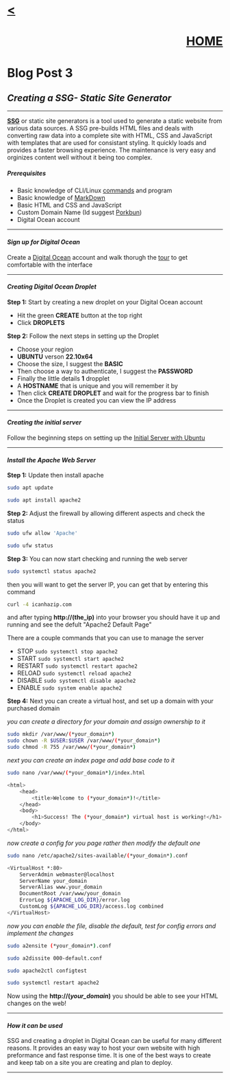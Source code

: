  <h1><a href="/blog"> < </a></h1>

<div style="text-align: right;">
    <h1><a href="/index">HOME</a></h1>
</div>

# Blog Post 3
## _Creating a SSG- Static Site Generator_
--- 
[**SSG**] or static site generators is a tool used to generate a static website from various data sources. A SSG pre-builds HTML files and deals with converting raw data into a complete site with HTML, CSS and JavaScript with templates that are used for consistant styling. It quickly loads and provides a faster browsing experience. The maintenance is very easy and orginizes content well without it being too complex. 


##### Prerequisites
- Basic knowledge of CLI/Linux [commands] and program
- Basic knowledge of [MarkDown]
- Basic HTML and CSS and JavaScript
- Custom Domain Name (Id suggest [Porkbun])
- Digital Ocean account
---
#### _**Sign up for Digital Ocean**_

Create a [Digital Ocean] account and walk thorugh the [tour] to get comfortable with the interface 


---
#### _**Creating Digital Ocean Droplet**_

**Step 1:** Start by creating a new droplet on your Digital Ocean account 

- Hit the green **CREATE** button at the top right 
- Click **DROPLETS**

**Step 2:** Follow the next steps in setting up the Droplet

- Choose your region
- **UBUNTU** verson **22.10x64**
- Choose the size, I suggest the **BASIC**
- Then choose a way to authenticate, I suggest the **PASSWORD**
- Finally the little details **1** dropplet
- A **HOSTNAME** that is unique and you will remember it by
- Then click **CREATE DROPLET** and wait for the progress bar to finish
- Once the Droplet is created you can view the IP address

---
#### _**Creating the initial server**_

Follow the beginning steps on setting up the [Initial Server with Ubuntu] 


---
#### _**Install the Apache Web Server**_

**Step 1:** Update then install apache
```sh 
sudo apt update
```

```sh
sudo apt install apache2
```

**Step 2:** Adjust the firewall by allowing different aspects and check the status
```sh
sudo ufw allow 'Apache'
```

```sh
sudo ufw status
```

**Step 3:** You can now start checking and running the web server
```sh
sudo systemctl status apache2
```
then you will want to get the server IP, you can get that by entering this command
```sh
curl -4 icanhazip.com
```
and after typing **http://(the_ip)** into your browser you should have it up and running and see the defult "Apache2 Default Page"

There are a couple commands that you can use to manage the server
- STOP `sudo systemctl stop apache2`
- START `sudo systemctl start apache2`
- RESTART `sudo systemctl restart apache2`
- RELOAD `sudo systemctl reload apache2`
- DISABLE `sudo systemctl disable apache2`
- ENABLE `sudo system enable apache2`
 
**Step 4:** Next you can create a virtual host, and set up a domain with your purchased domain

_you can create a directory for your domain and assign ownership to it_
```sh
sudo mkdir /var/www/(*your_domain*)
sudo chown -R $USER:$USER /var/www/(*your_domain*)
sudo chmod -R 755 /var/www/(*your_domain*)
```

_next you can create an index page and add base code to it_
```sh
sudo nano /var/www/(*your_domain*)/index.html
```

```sh
<html>
    <head>
        <title>Welcome to (*your_domain*)!</title>
    </head>
    <body>
        <h1>Success! The (*your_domain*) virtual host is working!</h1>
    </body>
</html>    
```

_now create a config for you page rather then modify the default one_
```sh
sudo nano /etc/apache2/sites-available/(*your_domain*).conf
```

```sh
<VirtualHost *:80>
    ServerAdmin webmaster@localhost
    ServerName your_domain
    ServerAlias www.your_domain
    DocumentRoot /var/www/your_domain
    ErrorLog ${APACHE_LOG_DIR}/error.log
    CustomLog ${APACHE_LOG_DIR}/access.log combined
</VirtualHost>
```
_now you can enable the file, disable the default, test for config errors and implement the changes_
```sh
sudo a2ensite (*your_domain*).conf
```

```sh
sudo a2dissite 000-default.conf
```

```sh
sudo apache2ctl configtest
```

```sh
sudo systemctl restart apache2
```

Now using the **http://(*your_domain*)** you should be able to see your HTML changes on the web!


---
#### _**How it can be used**_

SSG and creating a droplet in Digital Ocean can be useful for many different reasons. It provides an easy way to host your own website with high preformance and fast response time. It is one of the best ways to create and keep tab on a site you are creating and plan to deploy. 


---
[links]: links...

[**SSG**]: https://www.storyblok.com/mp/static-sites-vs-dynamic-sites?utm_source=google&utm_medium=cpc&utm_campaign=PBA_DSA_Headless&gad_source=1&gclid=EAIaIQobChMIpvyU3MXthQMVFWVHAR20VwGXEAAYASAAEgLlxvD_BwE 

[**boilerplates**]: https://www.freecodecamp.org/news/whats-boilerplate-and-why-do-we-use-it-let-s-check-out-the-coding-style-guide-ac2b6c814ee7/#:~:text=In%20Information%20Technology%2C%20a%20boilerplate,make%20abundant%20use%20of%20boilerplates. 

[commands]: https://www.w3schools.com/whatis/whatis_cli.asp 

[MarkDown]: https://www.markdownguide.org/getting-started/

[Porkbun]: https://porkbun.com

[Digital Ocean]: https://www.digitalocean.com 

[tour]: https://www.digitalocean.com/product-tours/droplets 

[Initial Server with Ubuntu]: https://www.digitalocean.com/community/tutorials/initial-server-setup-with-ubuntu